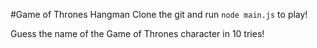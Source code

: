 #Game of Thrones Hangman
Clone the git and run `node main.js` to play!

Guess the name of the Game of Thrones character in 10 tries!
